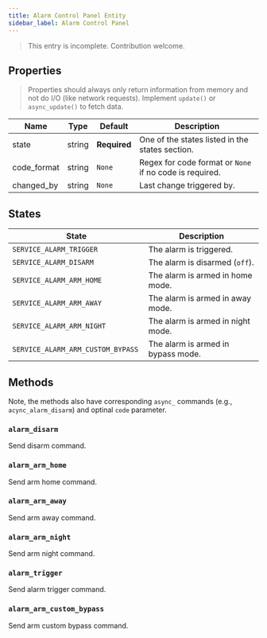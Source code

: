```yaml
---
title: Alarm Control Panel Entity
sidebar_label: Alarm Control Panel
---
```


> This entry is incomplete. Contribution welcome.

## Properties

> Properties should always only return information from memory and not do I/O (like network requests). Implement `update()` or `async_update()` to fetch data.

| Name | Type | Default | Description
| ---- | ---- | ------- | -----------
| state	| string | **Required** | One of the states listed in the states section.
| code_format | string | `None` | Regex for code format or `None` if no code is required.
| changed_by | string | `None` | Last change triggered by.


## States
| State | Description
| ----- | -----------
| `SERVICE_ALARM_TRIGGER` | The alarm is triggered.
| `SERVICE_ALARM_DISARM` | The alarm is disarmed (`off`).
| `SERVICE_ALARM_ARM_HOME` | The alarm is armed in home mode.
| `SERVICE_ALARM_ARM_AWAY` | The alarm is armed in away mode.
| `SERVICE_ALARM_ARM_NIGHT` | The alarm is armed in night mode.
| `SERVICE_ALARM_ARM_CUSTOM_BYPASS` |  The alarm is armed in bypass mode.


## Methods
Note, the methods also have corresponding `async_` commands (e.g., `acync_alarm_disarm`) and optinal `code` parameter.

### `alarm_disarm`
Send disarm command.

### `alarm_arm_home`
Send arm home command.

### `alarm_arm_away`
Send arm away command.

### `alarm_arm_night`
Send arm night command.

### `alarm_trigger`
Send alarm trigger command.

### `alarm_arm_custom_bypass`
Send arm custom bypass command.
